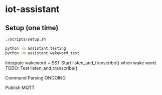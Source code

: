 # iot-assistant

## Setup (one time)

```bash
./scripts/setup.sh
```

```bash
python -m assistant.testing
python -m assistant.wakeword_test
```

Integrate wakeword + SST
    Start listen_and_transcribe() when wake word.
    TODO: Test listen_and_transcribe()

Command Parsing
    ONGOING

Publish MQTT
